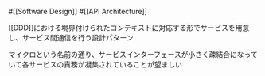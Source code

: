 #[[Software Design]] #[[API Architecture]]

[[DDD]]における境界付けられたコンテキストに対応する形でサービスを用意し、サービス間通信を行う設計パターン

マイクロという名前の通り、サービスインターフェースが小さく疎結合になっていて各サービスの責務が凝集されていることが望ましい